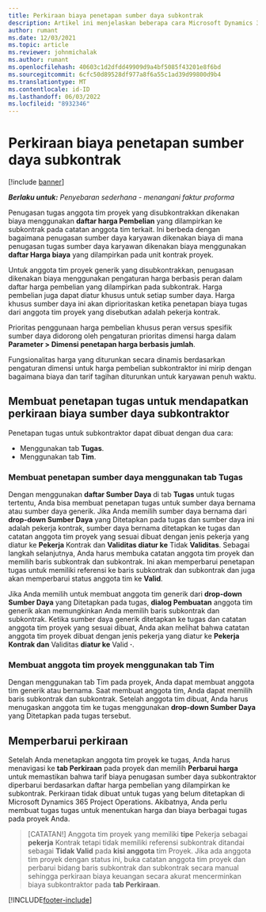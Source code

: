```yaml
---
title: Perkiraan biaya penetapan sumber daya subkontrak
description: Artikel ini menjelaskan beberapa cara Microsoft Dynamics 365 Project Operations menghitung estimasi biaya penugasan sumber daya yang disubkontrakkan.
author: rumant
ms.date: 12/03/2021
ms.topic: article
ms.reviewer: johnmichalak
ms.author: rumant
ms.openlocfilehash: 40603c1d2dfdd49909d9a4bf5085f43201e8f6bd
ms.sourcegitcommit: 6cfc50d89528df977a8f6a55c1ad39d99800d9b4
ms.translationtype: MT
ms.contentlocale: id-ID
ms.lasthandoff: 06/03/2022
ms.locfileid: "8932346"
---
```

# <a name="cost-estimation-of-subcontracted-resource-assignments"></a>Perkiraan biaya penetapan sumber daya subkontrak

[!include [banner](../../includes/dataverse-preview.md)]

_**Berlaku untuk:** Penyebaran sederhana - menangani faktur proforma_

Penugasan tugas anggota tim proyek yang disubkontrakkan dikenakan biaya menggunakan **daftar harga Pembelian** yang dilampirkan ke subkontrak pada catatan anggota tim terkait. Ini berbeda dengan bagaimana penugasan sumber daya karyawan dikenakan biaya di mana penugasan tugas sumber daya karyawan dikenakan biaya menggunakan **daftar Harga biaya** yang dilampirkan pada unit kontrak proyek. 

Untuk anggota tim proyek generik yang disubkontrakkan, penugasan dikenakan biaya menggunakan pengaturan harga berbasis peran dalam daftar harga pembelian yang dilampirkan pada subkontrak. Harga pembelian juga dapat diatur khusus untuk setiap sumber daya. Harga khusus sumber daya ini akan diprioritaskan ketika penetapan biaya tugas dari anggota tim proyek yang disebutkan adalah pekerja kontrak. 

Prioritas penggunaan harga pembelian khusus peran versus spesifik sumber daya didorong oleh pengaturan prioritas dimensi harga dalam **Parameter > Dimensi penetapan harga berbasis jumlah**.

Fungsionalitas harga yang diturunkan secara dinamis berdasarkan pengaturan dimensi untuk harga pembelian subkontraktor ini mirip dengan bagaimana biaya dan tarif tagihan diturunkan untuk karyawan penuh waktu. 

## <a name="creating-task-assignments-for-getting-cost-estimates-of-subcontractor-resources"></a>Membuat penetapan tugas untuk mendapatkan perkiraan biaya sumber daya subkontraktor

Penetapan tugas untuk subkontraktor dapat dibuat dengan dua cara: 
- Menggunakan tab **Tugas**.
- Menggunakan tab **Tim**.

### <a name="creating-resources-assignments-using-the-tasks-tab"></a>Membuat penetapan sumber daya menggunakan tab Tugas
Dengan menggunakan **daftar Sumber Daya** di tab **Tugas** untuk tugas tertentu, Anda bisa membuat penetapan tugas untuk sumber daya bernama atau sumber daya generik. Jika Anda memilih sumber daya bernama dari **drop-down Sumber Daya** yang Ditetapkan pada tugas dan sumber daya ini adalah pekerja kontrak, sumber daya bernama ditetapkan ke tugas dan catatan anggota tim proyek yang sesuai dibuat dengan jenis pekerja yang diatur ke **Pekerja** Kontrak dan **Validitas diatur ke** Tidak **Validitas**. Sebagai langkah selanjutnya, Anda harus membuka catatan anggota tim proyek dan memilih baris subkontrak dan subkontrak. Ini akan memperbarui penetapan tugas untuk memiliki referensi ke baris subkontrak dan subkontrak dan juga akan memperbarui status anggota tim ke **Valid**.

Jika Anda memilih untuk membuat anggota tim generik dari **drop-down Sumber Daya** yang Ditetapkan pada tugas, **dialog Pembuatan** anggota tim generik akan memungkinkan Anda memilih baris subkontrak dan subkontrak. Ketika sumber daya generik ditetapkan ke tugas dan catatan anggota tim proyek yang sesuai dibuat, Anda akan melihat bahwa catatan anggota tim proyek dibuat dengan jenis pekerja yang diatur ke **Pekerja Kontrak dan** Validitas **diatur ke** Valid **·**.

### <a name="creating-project-team-members-using-the-team-tab"></a>Membuat anggota tim proyek menggunakan tab Tim
Dengan menggunakan tab Tim pada proyek, Anda dapat membuat anggota tim generik atau bernama. Saat membuat anggota tim, Anda dapat memilih baris subkontrak dan subkontrak. Setelah anggota tim dibuat, Anda harus menugaskan anggota tim ke tugas menggunakan **drop-down Sumber Daya** yang Ditetapkan pada tugas tersebut. 

## <a name="updating-estimates"></a>Memperbarui perkiraan
Setelah Anda menetapkan anggota tim proyek ke tugas, Anda harus menavigasi ke **tab Perkiraan** pada proyek dan memilih **Perbarui harga** untuk memastikan bahwa tarif biaya penugasan sumber daya subkontraktor diperbarui berdasarkan daftar harga pembelian yang dilampirkan ke subkontrak. Perkiraan tidak dibuat untuk tugas yang belum ditetapkan di Microsoft Dynamics 365 Project Operations. Akibatnya, Anda perlu membuat tugas tugas untuk menentukan harga dan biaya berbagai tugas pada proyek Anda. 

> [CATATAN!] Anggota tim proyek yang memiliki **tipe** Pekerja sebagai **pekerja** Kontrak tetapi tidak memiliki referensi subkontrak ditandai sebagai **Tidak Valid** pada **kisi anggota** tim Proyek. Jika ada anggota tim proyek dengan status ini, buka catatan anggota tim proyek dan perbarui bidang baris subkontrak dan subkontrak secara manual sehingga perkiraan biaya keuangan secara akurat mencerminkan biaya subkontraktor pada **tab Perkiraan**. 


[!INCLUDE[footer-include](../../includes/footer-banner.md)]
